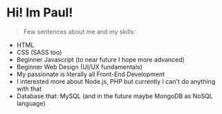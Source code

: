 # Hi! Im Paul! 
> Few sentences about me and my skills:
- HTML
- CSS (SASS too)
- Beginner Javascript (to near future I hope more advanced)
- Beginner Web Design (UI/UX fundamentals)
- My passionate is literally all Front-End Development
- I interested more about Node.js, PHP but currently I can't do anything with that
- Database that: MySQL (and in the future maybe MongoDB as NoSQL language)

<!---
Pavlo976/Pavlo976 is a ✨ special ✨ repository because its `README.md` (this file) appears on your GitHub profile.
You can click the Preview link to take a look at your changes.
--->
